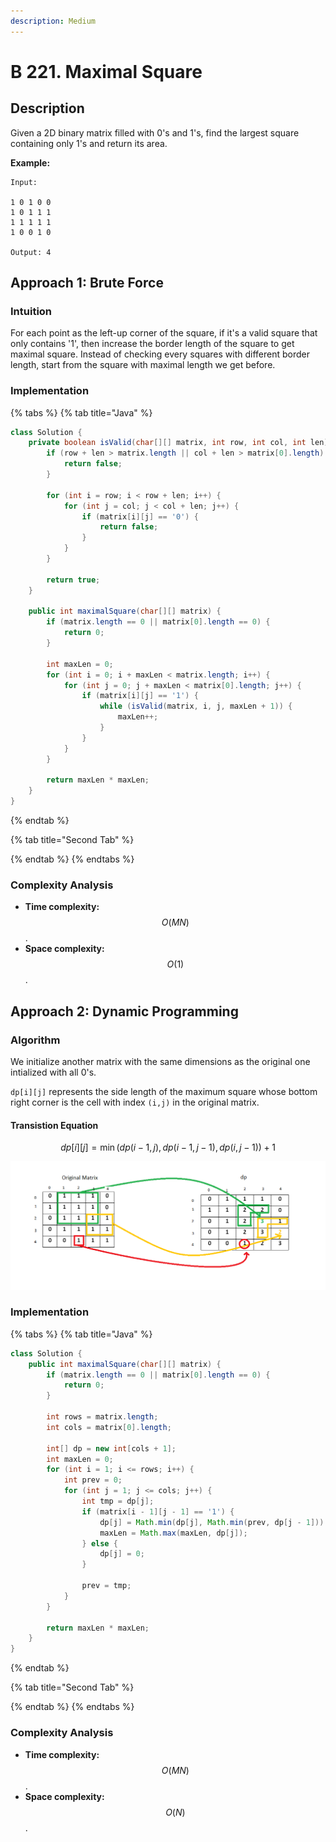 ```yaml
---
description: Medium
---
```


# B 221. Maximal Square

## Description

Given a 2D binary matrix filled with 0's and 1's, find the largest square containing only 1's and return its area.

**Example:**

```text
Input: 

1 0 1 0 0
1 0 1 1 1
1 1 1 1 1
1 0 0 1 0

Output: 4
```

## Approach 1: Brute Force

### Intuition

For each point as the left-up corner of the square, if it's a valid square that only contains '1', then increase the border length of the square to get maximal square. Instead of checking every squares with different border length, start from the square with maximal length we get before.

### Implementation

{% tabs %}
{% tab title="Java" %}
```java
class Solution {
    private boolean isValid(char[][] matrix, int row, int col, int len) {
        if (row + len > matrix.length || col + len > matrix[0].length) {
            return false;
        }

        for (int i = row; i < row + len; i++) {
            for (int j = col; j < col + len; j++) {
                if (matrix[i][j] == '0') {
                    return false;
                }
            }
        }

        return true;
    }

    public int maximalSquare(char[][] matrix) {
        if (matrix.length == 0 || matrix[0].length == 0) {
            return 0;
        }

        int maxLen = 0;
        for (int i = 0; i + maxLen < matrix.length; i++) {
            for (int j = 0; j + maxLen < matrix[0].length; j++) {
                if (matrix[i][j] == '1') {
                    while (isValid(matrix, i, j, maxLen + 1)) {
                        maxLen++;
                    }
                }
            }
        }

        return maxLen * maxLen;
    }
}
```
{% endtab %}

{% tab title="Second Tab" %}

{% endtab %}
{% endtabs %}

### Complexity Analysis

* **Time complexity:** $$O(MN)$$.
* **Space complexity:** $$O(1)$$.

## Approach 2: Dynamic Programming

### Algorithm

We initialize another matrix with the same dimensions as the original one intialized with all 0's.

`dp[i][j]` represents the side length of the maximum square whose bottom right corner is the cell with index `(i,j)` in the original matrix.

#### Transistion Equation

$$
dp[i][j]=\min(dp(i-1,j), dp(i-1,j-1),dp(i,j-1))+1
$$

![](../../../.gitbook/assets/image%20%28205%29.png)

### Implementation

{% tabs %}
{% tab title="Java" %}
```java
class Solution {
    public int maximalSquare(char[][] matrix) {
        if (matrix.length == 0 || matrix[0].length == 0) {
            return 0;
        }

        int rows = matrix.length;
        int cols = matrix[0].length;

        int[] dp = new int[cols + 1];
        int maxLen = 0;
        for (int i = 1; i <= rows; i++) {
            int prev = 0;
            for (int j = 1; j <= cols; j++) {
                int tmp = dp[j];
                if (matrix[i - 1][j - 1] == '1') {
                    dp[j] = Math.min(dp[j], Math.min(prev, dp[j - 1])) + 1;
                    maxLen = Math.max(maxLen, dp[j]);
                } else {
                    dp[j] = 0;
                }

                prev = tmp;
            }
        }

        return maxLen * maxLen;
    }
}
```
{% endtab %}

{% tab title="Second Tab" %}

{% endtab %}
{% endtabs %}

### Complexity Analysis

* **Time complexity:** $$O(MN)$$.
* **Space complexity:** $$O(N)$$.



